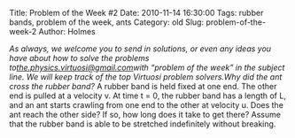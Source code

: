 Title: Problem of the Week #2
Date: 2010-11-14 16:30:00
Tags: rubber bands, problem of the week, ants
Category: old
Slug: problem-of-the-week-2
Author: Holmes


*As always, we welcome you to send in solutions, or even any ideas you
have about how to solve the problems
to*[*the.physics.virtuosi@gmail.com*](mailto:the.physics.virtuosi@gmail.com)*with
“problem of the week” in the subject line. We will keep track of the top
Virtuosi problem solvers.*Why did the ant cross the rubber band?**
A rubber band is held fixed at one end. The other end is pulled at a
velocity v. At time t = 0, the rubber band has a length of L, and an ant
starts crawling from one end to the other at velocity u. Does the ant
reach the other side? If so, how long does it take to get there? Assume
that the rubber band is able to be stretched indefinitely without
breaking.
